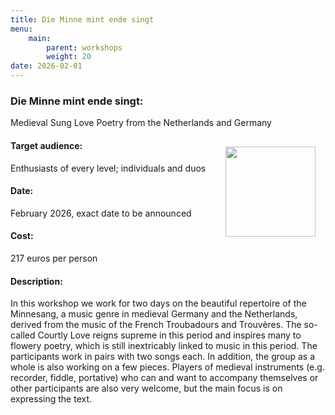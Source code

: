 ```yaml
---
title: Die Minne mint ende singt
menu:
    main:
        parent: workshops
        weight: 20
date: 2026-02-01
---
```

### Die Minne mint ende singt:
Medieval Sung Love Poetry from the Netherlands and Germany

<img src="../../../images/ManesseCodex.jpg" style="width: 9rem; float: right; margin:1rem">

#### Target audience:
Enthusiasts of every level; individuals and duos
#### Date:
February 2026, exact date to be announced
#### Cost:
217 euros per person
#### Description:
In this workshop we work for two days on the beautiful repertoire of the Minnesang, a music genre in medieval Germany and the Netherlands, derived from the music of the French Troubadours and Trouvères. The so-called Courtly Love reigns supreme in this period and inspires many to flowery poetry, which is still inextricably linked to music in this period. The participants work in pairs with two songs each. In addition, the group as a whole is also working on a few pieces. Players of medieval instruments (e.g. recorder, fiddle, portative) who can and want to accompany themselves or other participants are also very welcome, but the main focus is on expressing the text.